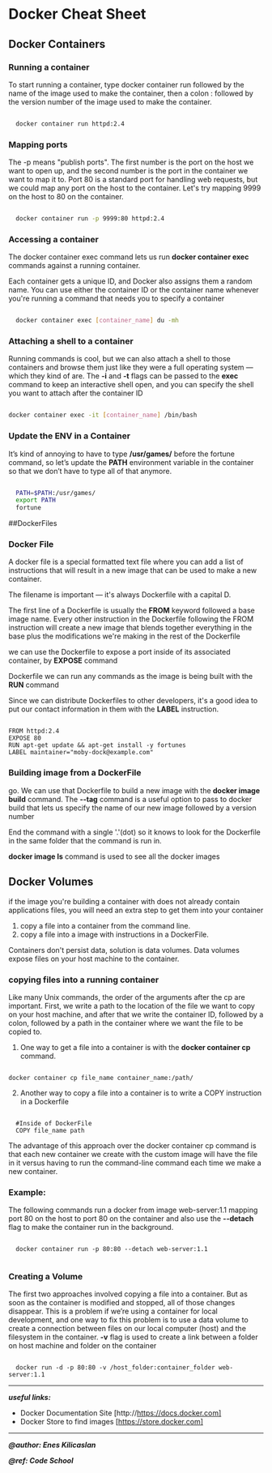 # Docker Cheat Sheet

## Docker Containers

### Running a container

To start running a container, type docker container run followed by the name of the image used to make the container, then a colon : followed by the version number of the image used to make the container.

```sh

  docker container run httpd:2.4

```

### Mapping ports

The -p means "publish ports". The first number is the port on the host we want to open up, and the second number is the port in the container we want to map it to.
Port 80 is a standard port for handling web requests, but we could map any port on the host to the container. Let's try mapping 9999 on the host to 80 on the container.

```sh

  docker container run -p 9999:80 httpd:2.4

```

### Accessing a container
The docker container exec command lets us run **docker container exec** commands against a running container.

Each container gets a unique ID, and Docker also assigns them a random name. You can use either the container ID or the container name whenever you're running a command that needs you to specify a container


```sh

  docker container exec [container_name] du -mh

```


### Attaching a shell to a container
Running commands is cool, but we can also attach a shell to those containers and browse them just like they were a full operating system  — which they kind of are.
The **-i** and **-t** flags can be passed to the **exec** command to keep an interactive shell open, and you can specify the shell you want to attach after the container ID

```sh

docker container exec -it [container_name] /bin/bash

```

### Update the ENV in a Container
It’s kind of annoying to have to type **/usr/games/** before the fortune command, so let’s update the **PATH** environment variable in the container so that we don’t have to type all of that anymore.

```sh

  PATH=$PATH:/usr/games/
  export PATH
  fortune
```

##DockerFiles

### Docker File

A docker file is a special formatted text file where you can add a list of instructions that will result in a new image that can be used to make a new container.

The filename is important — it's always Dockerfile with a capital D.

The first line of a Dockerfile is usually the **FROM** keyword followed a base image name. Every other instruction in the Dockerfile following the FROM instruction will create a new image that blends together everything in the base plus the modifications we're making in the rest of the Dockerfile

we can use the Dockerfile to expose a port inside of its associated container, by **EXPOSE** command

 Dockerfile we can run any commands as the image is being built with the **RUN** command

Since we can distribute Dockerfiles to other developers, it's a good idea to put our contact information in them with the **LABEL** instruction.

```docker

FROM httpd:2.4
EXPOSE 80
RUN apt-get update && apt-get install -y fortunes
LABEL maintainer="moby-dock@example.com"

```


### Building image from a DockerFile

go. We can use that Dockerfile to build a new image with the **docker image build** command. The **--tag** command is a useful option to pass to docker build that lets us specify the name of our new image followed by a version number

End the command with a single '.'(dot) so it knows to look for the Dockerfile in the same folder that the command is run in.

**docker image ls** command is used to see all the docker images


## Docker Volumes

if the image you're building a container with does not already contain applications files, you will need an extra step to get them into your container

  1. copy a file into a container from the command line.
  2. copy a file into a image with instructions in a DockerFile.

Containers don't persist data, solution is data volumes.
Data volumes expose files on your host machine to the container.

### copying files into a running container

Like many Unix commands, the order of the arguments after the cp are important. First, we write a path to the location of the file we want to copy on your host machine, and after that we write the container ID, followed by a colon, followed by a path in the container where we want the file to be copied to.


1. One way to get a file into a container is with the **docker container cp** command.

  ```docker

  docker container cp file_name container_name:/path/

  ```

2. Another way to copy a file into a container is to write a COPY instruction in a Dockerfile

  ```docker

    #Inside of DockerFile
    COPY file_name path

  ```



  The advantage of this approach over the docker container cp command is that each new container we create with the custom image will have the file in it versus having to run the command-line command each time we make a new container.



### Example:

The following commands run a docker from image web-server:1.1 mapping  port 80 on the host to port 80 on the container and also use the **--detach** flag to make the container run in the background.

```docker

  docker container run -p 80:80 --detach web-server:1.1


```


### Creating a Volume

The first two approaches involved copying a file into a container. But as soon as the container is modified and stopped, all of those changes disappear. This is a problem if we’re using a container for local development, and one way to fix this problem is to use a data volume to create a connection between files on our local computer (host) and the filesystem in the container. **-v** flag is used to create a link between a folder on host machine and folder on the container

```docker

  docker run -d -p 80:80 -v /host_folder:container_folder web-server:1.1

```



*********************

***useful links:***

- Docker Documentation Site [http://https://docs.docker.com]
- Docker Store to find images [https://store.docker.com]

*********************



***@author: Enes Kilicaslan***

***@ref: Code School***
